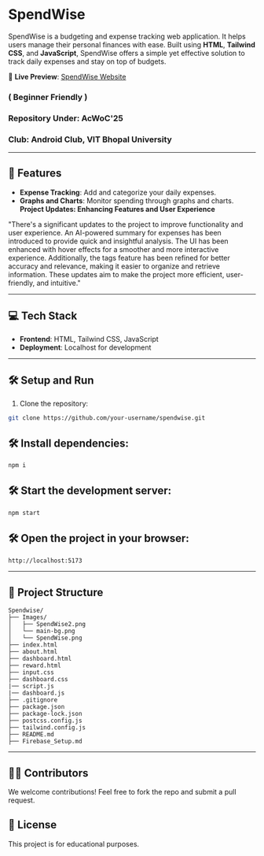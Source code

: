 # SpendWise  

SpendWise is a budgeting and expense tracking web application. It helps users manage their personal finances with ease. Built using **HTML**, **Tailwind CSS**, and **JavaScript**, SpendWise offers a simple yet effective solution to track daily expenses and stay on top of budgets.

🔗 **Live Preview**: [SpendWise Website](https://spendwise-ten.vercel.app/)

### ( Beginner Friendly )
### **Repository Under**: AcWoC'25
### **Club**: Android Club, VIT Bhopal University  
---

## 🚀 Features  
- **Expense Tracking**: Add and categorize your daily expenses.  
- **Graphs and Charts**: Monitor spending through graphs and charts.  
**Project Updates: Enhancing Features and User Experience**  

"There's a significant updates to the project to improve functionality and user experience. An AI-powered summary for expenses has been introduced to provide quick and insightful analysis. The UI has been enhanced with hover effects for a smoother and more interactive experience. Additionally, the tags feature has been refined for better accuracy and relevance, making it easier to organize and retrieve information. These updates aim to make the project more efficient, user-friendly, and intuitive."

---

## 💻 Tech Stack  
- **Frontend**: HTML, Tailwind CSS, JavaScript  
- **Deployment**: Localhost for development  

---

## 🛠️ Setup and Run  
1. Clone the repository:  
  ```bash  
  git clone https://github.com/your-username/spendwise.git  
```

## 🛠️ Install dependencies:
  ```bash  
  npm i  
```

## 🛠️ Start the development server:
  ```bash  
  npm start
```

## 🛠️ Open the project in your browser:
  ```bash  
  http://localhost:5173
```

---

## 📂 Project Structure
```
Spendwise/
├── Images/
│   ├── SpendWise2.png
│   └── main-bg.png
│   └── SpendWise.png
├── index.html
├── about.html
├── dashboard.html
├── reward.html
├── input.css
├── dashboard.css
|── script.js
|── dashboard.js
├── .gitignore
├── package.json
├── package-lock.json
├── postcss.config.js
├── tailwind.config.js
├── README.md
├── Firebase_Setup.md
```

---

## 🧑‍💻 Contributors
We welcome contributions! Feel free to fork the repo and submit a pull request.

## 📄 License

This project is for educational purposes.
